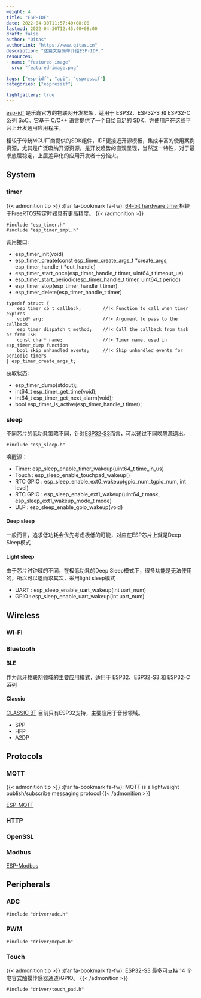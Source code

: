 ```yaml
---
weight: 4
title: "ESP-IDF"
date: 2022-04-30T11:57:40+08:00
lastmod: 2022-04-30T12:45:40+08:00
draft: false
author: "Qitas"
authorLink: "https://www.qitas.cn"
description: "这篇文章简单介绍ESP-IDF."
resources:
- name: "featured-image"
  src: "featured-image.png"

tags: ["esp-idf", "api", "espressif"]
categories: ["espressif"]

lightgallery: true
---
```



[esp-idf](https://docs.os-q.com/espidf) 是乐鑫官方的物联网开发框架，适用于 ESP32、ESP32-S 和 ESP32-C 系列 SoC。它基于 C/C++ 语言提供了一个自给自足的 SDK，方便用户在这些平台上开发通用应用程序。

相较于传统MCU厂商提供的SDK组件，IDF更接近开源模板，集成丰富的使用案例资源，尤其是广泛吸纳开源资源，是开发趋势的直观呈现，当然这一特性，对于最求底层稳定，上层差异化的应用开发者十分恼火。



## System


### timer

{{< admonition tip >}}
:(far fa-bookmark fa-fw): [64-bit hardware timer](https://docs.espressif.com/projects/esp-idf/zh_CN/v4.4.1/esp32s3/api-reference/system/esp_timer.html)相较于FreeRTOS软定时器具有更高精度。
{{< /admonition >}}


```头文件
#include "esp_timer.h"
#include "esp_timer_impl.h"
```

调用接口:

* esp_timer_init(void)
* esp_timer_create(const esp_timer_create_args_t *create_args, esp_timer_handle_t *out_handle)
* esp_timer_start_once(esp_timer_handle_t timer, uint64_t timeout_us)
* esp_timer_start_periodic(esp_timer_handle_t timer, uint64_t period)
* esp_timer_stop(esp_timer_handle_t timer)
* esp_timer_delete(esp_timer_handle_t timer)

```结构体
typedef struct {
    esp_timer_cb_t callback;        //!< Function to call when timer expires
    void* arg;                      //!< Argument to pass to the callback
    esp_timer_dispatch_t method;    //!< Call the callback from task or from ISR
    const char* name;               //!< Timer name, used in esp_timer_dump function
    bool skip_unhandled_events;     //!< Skip unhandled events for periodic timers
} esp_timer_create_args_t;
```

获取状态:

* esp_timer_dump(stdout);
* int64_t esp_timer_get_time(void);
* int64_t esp_timer_get_next_alarm(void);
* bool esp_timer_is_active(esp_timer_handle_t timer);


### sleep

不同芯片的低功耗策略不同，针对[ESP32-S3](https://docs.espressif.com/projects/esp-idf/zh_CN/v4.4.1/esp32s3/api-reference/system/sleep_modes.html)而言，可以通过不同唤醒源退出。

```头文件
#include "esp_sleep.h"
```

唤醒源：

* Timer: esp_sleep_enable_timer_wakeup(uint64_t time_in_us)
* Touch : esp_sleep_enable_touchpad_wakeup()
* RTC GPIO : esp_sleep_enable_ext0_wakeup(gpio_num_tgpio_num, int level)
* RTC GPIO : esp_sleep_enable_ext1_wakeup(uint64_t mask, esp_sleep_ext1_wakeup_mode_t mode)
* ULP : esp_sleep_enable_gpio_wakeup(void)

#### Deep sleep

一般而言，追求低功耗会优先考虑极低的可能，对应在ESP芯片上就是Deep Sleep模式


#### Light sleep

由于芯片时钟域的不同，在极低功耗的Deep Sleep模式下，很多功能是无法使用的，所以可以退而求其次，采用light sleep模式

* UART : esp_sleep_enable_uart_wakeup(int uart_num)
* GPIO : esp_sleep_enable_uart_wakeup(int uart_num)

## Wireless

### Wi-Fi

### Bluetooth


#### BLE

作为蓝牙物联网领域的主要应用模式，适用于 ESP32、ESP32-S3 和 ESP32-C 系列

#### Classic

[CLASSIC BT](https://docs.espressif.com/projects/esp-idf/en/v4.4.1/esp32/api-reference/bluetooth/classic_bt.html) 目前只有ESP32支持，主要应用于音频领域。

* SPP
* HFP
* A2DP

## Protocols

### MQTT

{{< admonition tip >}}
:(far fa-bookmark fa-fw): MQTT is a lightweight publish/subscribe messaging protocol
{{< /admonition >}}

[ESP-MQTT](https://docs.espressif.com/projects/esp-idf/en/v4.4.1/esp32s3/api-reference/protocols/mqtt.html)


### HTTP

### OpenSSL

### Modbus

[ESP-Modbus](https://docs.espressif.com/projects/esp-idf/en/v4.4.1/esp32s3/api-reference/protocols/modbus.html)



## Peripherals

### ADC

```头文件
#include "driver/adc.h"
```

### PWM

```头文件
#include "driver/mcpwm.h"
```
### Touch

{{< admonition tip >}}
:(far fa-bookmark fa-fw): [ESP32-S3](https://docs.espressif.com/projects/esp-idf/zh_CN/v4.4.1/esp32s3/api-reference/peripherals/touch_pad.html) 最多可支持 14 个电容式触摸传感器通道/GPIO。
{{< /admonition >}}


```头文件
#include "driver/touch_pad.h"
```


